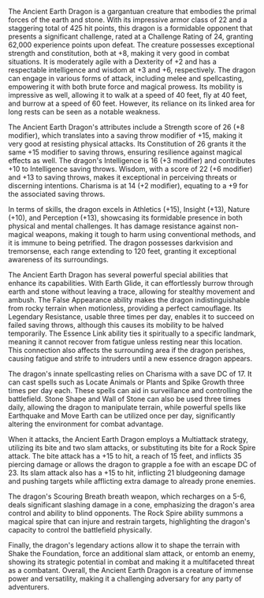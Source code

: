 The Ancient Earth Dragon is a gargantuan creature that embodies the primal forces of the earth and stone. With its impressive armor class of 22 and a staggering total of 425 hit points, this dragon is a formidable opponent that presents a significant challenge, rated at a Challenge Rating of 24, granting 62,000 experience points upon defeat. The creature possesses exceptional strength and constitution, both at +8, making it very good in combat situations. It is moderately agile with a Dexterity of +2 and has a respectable intelligence and wisdom at +3 and +6, respectively. The dragon can engage in various forms of attack, including melee and spellcasting, empowering it with both brute force and magical prowess. Its mobility is impressive as well, allowing it to walk at a speed of 40 feet, fly at 40 feet, and burrow at a speed of 60 feet. However, its reliance on its linked area for long rests can be seen as a notable weakness. 

The Ancient Earth Dragon's attributes include a Strength score of 26 (+8 modifier), which translates into a saving throw modifier of +15, making it very good at resisting physical attacks. Its Constitution of 26 grants it the same +15 modifier to saving throws, ensuring resilience against magical effects as well. The dragon's Intelligence is 16 (+3 modifier) and contributes +10 to Intelligence saving throws. Wisdom, with a score of 22 (+6 modifier) and +13 to saving throws, makes it exceptional in perceiving threats or discerning intentions. Charisma is at 14 (+2 modifier), equating to a +9 for the associated saving throws. 

In terms of skills, the dragon excels in Athletics (+15), Insight (+13), Nature (+10), and Perception (+13), showcasing its formidable presence in both physical and mental challenges. It has damage resistance against non-magical weapons, making it tough to harm using conventional methods, and it is immune to being petrified. The dragon possesses darkvision and tremorsense, each range extending to 120 feet, granting it exceptional awareness of its surroundings.

The Ancient Earth Dragon has several powerful special abilities that enhance its capabilities. With Earth Glide, it can effortlessly burrow through earth and stone without leaving a trace, allowing for stealthy movement and ambush. The False Appearance ability makes the dragon indistinguishable from rocky terrain when motionless, providing a perfect camouflage. Its Legendary Resistance, usable three times per day, enables it to succeed on failed saving throws, although this causes its mobility to be halved temporarily. The Essence Link ability ties it spiritually to a specific landmark, meaning it cannot recover from fatigue unless resting near this location. This connection also affects the surrounding area if the dragon perishes, causing fatigue and strife to intruders until a new essence dragon appears.

The dragon's innate spellcasting relies on Charisma with a save DC of 17. It can cast spells such as Locate Animals or Plants and Spike Growth three times per day each. These spells can aid in surveillance and controlling the battlefield. Stone Shape and Wall of Stone can also be used three times daily, allowing the dragon to manipulate terrain, while powerful spells like Earthquake and Move Earth can be utilized once per day, significantly altering the environment for combat advantage.

When it attacks, the Ancient Earth Dragon employs a Multiattack strategy, utilizing its bite and two slam attacks, or substituting its bite for a Rock Spire attack. The bite attack has a +15 to hit, a reach of 15 feet, and inflicts 35 piercing damage or allows the dragon to grapple a foe with an escape DC of 23. Its slam attack also has a +15 to hit, inflicting 21 bludgeoning damage and pushing targets while afflicting extra damage to already prone enemies.

The dragon's Scouring Breath breath weapon, which recharges on a 5-6, deals significant slashing damage in a cone, emphasizing the dragon's area control and ability to blind opponents. The Rock Spire ability summons a magical spire that can injure and restrain targets, highlighting the dragon's capacity to control the battlefield physically. 

Finally, the dragon's legendary actions allow it to shape the terrain with Shake the Foundation, force an additional slam attack, or entomb an enemy, showing its strategic potential in combat and making it a multifaceted threat as a combatant. Overall, the Ancient Earth Dragon is a creature of immense power and versatility, making it a challenging adversary for any party of adventurers.